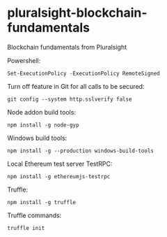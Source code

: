 # pluralsight-blockchain-fundamentals
Blockchain fundamentals from Pluralsight

Powershell:
```
Set-ExecutionPolicy -ExecutionPolicy RemoteSigned
```

Turn off feature in Git for all calls to be secured:
```
git config --system http.sslverify false
```

Node addon build tools:
```
npm install -g node-gyp
```

Windows build tools:
```
npm install -g --production windows-build-tools
```

Local Ethereum test server TestRPC:
```
npm install -g ethereumjs-testrpc
```

Truffle:
```
npm install -g truffle
```

Truffle commands:
```
truffle init
```